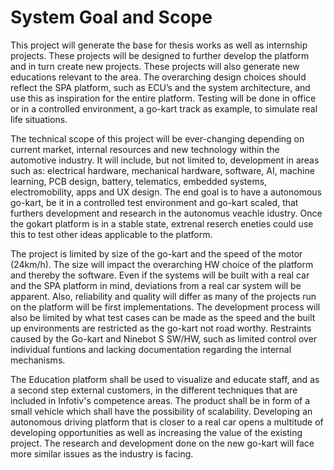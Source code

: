 # System Goal and Scope
This project will generate the base for thesis works as well as internship projects. These projects will be designed to further develop the platform and in turn create new projects. These projects will also generate new educations relevant to the area.
The overarching design choices should reflect the SPA platform, such as ECU’s and the system architecture, and use this as inspiration for the entire platform. 
Testing will be done in office or in a controlled environment, a go-kart track as example, to simulate real life situations. 

The technical scope of this project will be ever-changing depending on current market, internal resources and new technology within the automotive industry. It will include, but not limited to, development in areas such as: electrical hardware, mechanical hardware, software, AI, machine learning, PCB design, battery, telematics, embedded systems, electromobility, apps and UX design.
The end goal is to have a autonomous go-kart, be it in a controlled test environment and go-kart scaled, that furthers development and research in the autonomus veachle idustry.
Once the gokart platform is in a stable state, extrenal reserch eneties could use this to test other ideas applicable to the platform.

The project is limited by size of the go-kart and the speed of the motor (24km/h). The size will impact the overarching HW choice of the platform and thereby the software. Even if the systems will be built with a real car and the SPA platform in mind, deviations from a real car system will be apparent. Also, reliability and quality will differ as many of the projects run on the platform will be first implementations. 
The development process will also be limited by what test cases can be made as the speed and the built up environments are restricted as the go-kart not road worthy. 
Restraints caused by the Go-kart and Ninebot S SW/HW, such as limited control over individual funtions and lacking documentation regarding the internal mechanisms.

The Education platform shall be used to visualize and educate staff, and as a second step external customers, in the different techniques that are included in Infotiv's competence areas. The product shall be in form of a small vehicle which shall have the possibility of scalability. Developing an autonomous driving platform that is closer to a real car opens a multitude of developing opportunities as well as increasing the value of the existing project. The research and development done on the new go-kart will face more similar issues as the industry is facing.